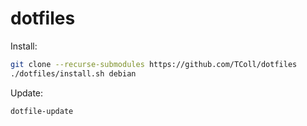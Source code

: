 # dotfiles

Install:

```bash
git clone --recurse-submodules https://github.com/TColl/dotfiles
./dotfiles/install.sh debian
```

Update:

```bash
dotfile-update
```
